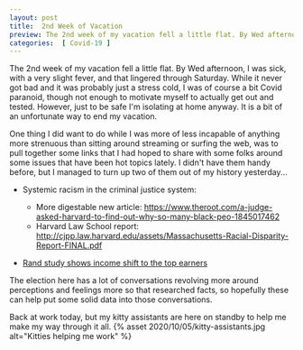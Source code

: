 ```yaml
---
layout: post
title:  2nd Week of Vacation
preview: The 2nd week of my vacation fell a little flat. By Wed afternoon, I was sick, with a very slight fever, and that lingered through Saturday. While it never got bad and it was probably just a stress cold, I was of course a bit Covid paranoid, though not enough to motivate myself to actually get out and tested. However, just to be safe I'm isolating at home anyway. It is a bit of an unfortunate way to end my vacation.
categories:  [ Covid-19 ]
---
```


The 2nd week of my vacation fell a little flat. By Wed afternoon, I was sick, with a very slight fever, and that lingered through Saturday. While it never got bad and it was probably just a stress cold, I was of course a bit Covid paranoid, though not enough to motivate myself to actually get out and tested. However, just to be safe I'm isolating at home anyway. It is a bit of an unfortunate way to end my vacation.

One thing I did want to do while I was more of less incapable of anything more strenuous than sitting around streaming or surfing the web, was to pull together some links that I had hoped to share with some folks around some issues that have been hot topics lately. I didn't have them handy before, but I managed to turn up two of them out of my history yesterday... 

- Systemic racism in the criminal justice system: 
  - More digestable new article: https://www.theroot.com/a-judge-asked-harvard-to-find-out-why-so-many-black-peo-1845017462
  - Harvard Law School report: http://cjpp.law.harvard.edu/assets/Massachusetts-Racial-Disparity-Report-FINAL.pdf

- [Rand study shows income shift to the top earners](https://www.fastcompany.com/90550015/we-were-shocked-rand-study-uncovers-massive-income-shift-to-the-top-1)

The election here has a lot of conversations revolving more around perceptions and feelings more so that researched facts, so hopefully these can help put some solid data into those conversations.

Back at work today, but my kitty assistants are here on standby to help me make my way through it all. 
{% asset 2020/10/05/kitty-assistants.jpg alt="Kitties helping me work" %}